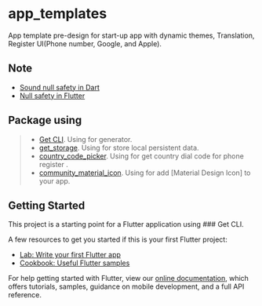 # app_templates

App template pre-design for start-up app with dynamic themes, Translation, Register UI(Phone number, Google, and Apple).

## Note
 - [Sound null safety in Dart](https://dart.dev/null-safety)
 - [Null safety in Flutter](https://flutter.dev/docs/null-safety)

## Package using
> - [Get CLI](https://pub.dev/packages/get_cli/install). Using for generator.
> - [get_storage](https://pub.dev/packages/get_storage). Using for store local persistent data.
> - [country_code_picker](https://pub.dev/packages/country_code_picker). Using for get country dial code for phone register .
> - [community_material_icon](https://pub.dev/packages/community_material_icon). Using for add [Material Design Icon] to your app.

## Getting Started

This project is a starting point for a Flutter application using ### Get CLI.

A few resources to get you started if this is your first Flutter project:

- [Lab: Write your first Flutter app](https://flutter.dev/docs/get-started/codelab)
- [Cookbook: Useful Flutter samples](https://flutter.dev/docs/cookbook)

For help getting started with Flutter, view our
[online documentation](https://flutter.dev/docs), which offers tutorials,
samples, guidance on mobile development, and a full API reference.
